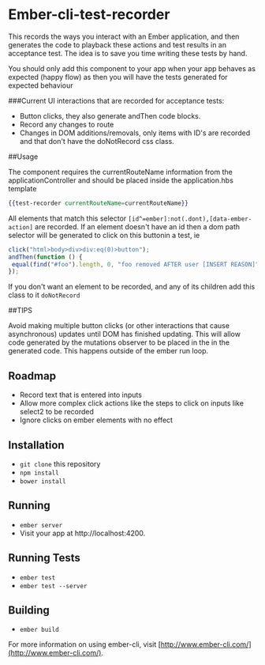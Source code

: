 # Ember-cli-test-recorder
This records the ways you interact with an Ember application, and then generates the code to playback these actions and 
 test results in an acceptance test. The idea is to save you time writing these tests by hand.
 
You should only add this component to your app when your app behaves as
expected (happy flow) as then you will have the tests generated for expected behaviour

###Current UI interactions that are recorded for acceptance tests:

* Button clicks, they also generate andThen code blocks. 
* Record any changes to route
* Changes in DOM additions/removals, only items with ID's are recorded and that don't have the doNotRecord css class.

##Usage

The component requires the currentRouteName information from the applicationController and should be placed
inside the application.hbs template

```hbs
{{test-recorder currentRouteName=currentRouteName}}
```
All elements that match this selector `[id^=ember]:not(.dont),[data-ember-action]` are recorded. 
If an element doesn't have an id then a dom path selector will be generated to click on this buttonin a test, ie
```js
click("html>body>div>div:eq(0)>button");
andThen(function () {
 equal(find("#foo").length, 0, "foo removed AFTER user [INSERT REASON]");
});

```
If you don't want an element to be recorded, and any of its children add this class to it `doNotRecord`

##TIPS

Avoid making multiple button clicks (or other interactions that cause asynchronous) updates until DOM has 
finished updating. This will allow code generated by the mutations observer to be placed in the in the
generated code. This happens outside of the ember run loop.


## Roadmap
* Record text that is entered into inputs 
* Allow more complex click actions like the steps to click on inputs like select2 to be recorded
* Ignore clicks on ember elements with no effect

## Installation

* `git clone` this repository
* `npm install`
* `bower install`

## Running

* `ember server`
* Visit your app at http://localhost:4200.

## Running Tests

* `ember test`
* `ember test --server`

## Building

* `ember build`

For more information on using ember-cli, visit [http://www.ember-cli.com/](http://www.ember-cli.com/).

